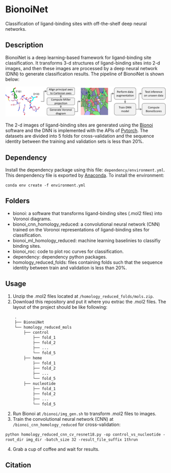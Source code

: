 # BionoiNet
Classification of ligand-binding sites with off-the-shelf deep neural networks.
## Description
BionoiNet is a deep learning-based framework for ligand-binding site classification. It transforms 3-d structures of ligand-binding sites into 2-d images, and then these images are processed by a deep neural network (DNN) to generate classification results. The pipeline of BionoiNet is shown below:

![](https://github.com/CSBG-LSU/BionoiNet/blob/master/figures/BionoiNet.PNG)

The 2-d images of ligand-binding sites are generated using the [Bionoi](https://github.com/CSBG-LSU/BionoiNet/tree/master/bionoi) software and the DNN is implemented with the APIs of [Pytorch](https://pytorch.org/). The datasets are divided into 5 folds for cross-validation and the sequence identity between the training and validation sets is less than 20%.

## Dependency
Install the dependency package using this file: ```dependency/environment.yml```. This denpendency file is exported by [Anaconda](https://www.anaconda.com/). To install the environment:
```
conda env create -f environment.yml
```

## Folders
* bionoi: a software that transforms ligand-binding sites (.mol2 files) into Voronoi diagrams.
* bionoi_cnn_homology_reduced: a convolutional neural network (CNN) trained on the Voronoi representations of ligand-binding sites for classification.
* bionoi_ml_homology_reduced: machine learning baselinies to classifiy binding sites.
* bionoi_roc: code to plot roc curves for classification.
* dependency: dependency python packages.
* homology_reduced_folds: files containing folds such that the sequence identity between train and validation is less than 20%.

## Usage
1. Unzip the .mol2 files located at ```/homology_reduced_folds/mols.zip```.
2. Download this repository and put it where you extrac the .mol2 files. The layout of the project should be like following:   
```
    .
    ├── BionoiNet
    └── homology_reduced_mols      
        ├── control
            ├── fold_1   
            ├── fold_2
            ├── ...
            └── fold_5
        ├── heme
            ├── fold_1   
            ├── fold_2
            ├── ...
            └── fold_5
        ├── nucleotide
            ├── fold_1   
            ├── fold_2
            ├── ...
            └── fold_5
```
2. Run Bionoi at ```/bionoi/img_gen.sh``` to transform .mol2 files to images. 
3. Train the convolutional neural network (CNN) at ```/bionoi_cnn_homology_reduced``` for cross-validation:    
```
python homology_reduced_cnn_cv_resnet18.py -op control_vs_nucleotide -root_dir img_dir -batch_size 32 -result_file_suffix 1thrun
```
4. Grab a cup of coffee and wait for results.

## Citation
